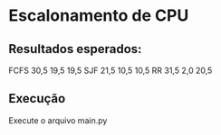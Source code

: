 # Escalonamento de CPU

## Resultados esperados:

FCFS 30,5 19,5 19,5
SJF 21,5 10,5 10,5
RR 31,5 2,0 20,5

## Execução

Execute o arquivo main.py